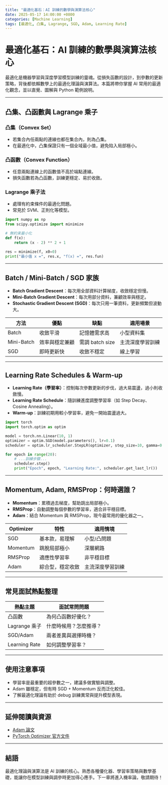 ```yaml
---
title: "最適化基石：AI 訓練的數學與演算法核心"
date: 2025-05-17 14:00:00 +0800
categories: [Machine Learning]
tags: [最適化, 凸集, Lagrange, SGD, Adam, Learning Rate]
---
```


# 最適化基石：AI 訓練的數學與演算法核心

最適化是機器學習與深度學習模型訓練的靈魂。從損失函數的設計，到參數的更新策略，背後都依賴數學上的最適化理論與演算法。本篇將帶你掌握 AI 常用的最適化觀念，並以直覺、圖解與 Python 範例說明。

---

## 凸集、凸函數與 Lagrange 乘子

### 凸集（Convex Set）

- 若集合內任兩點的連線也都在集合內，則為凸集。
- 在最適化中，凸集保證只有一個全域最小值，避免陷入局部極小。

### 凸函數（Convex Function）

- 任意兩點連線上的函數值不高於端點連線。
- 損失函數若為凸函數，訓練更穩定、易於收斂。

### Lagrange 乘子法

- 處理有約束條件的最適化問題。
- 常見於 SVM、正則化等模型。

```python
import numpy as np
from scipy.optimize import minimize

# 無約束最小化
def f(x):
    return (x - 2) ** 2 + 1

res = minimize(f, x0=0)
print("最小值 x =", res.x, "f(x) =", res.fun)
```

---

## Batch / Mini-Batch / SGD 家族

- **Batch Gradient Descent**：每次用全部資料計算梯度，收斂穩定但慢。
- **Mini-Batch Gradient Descent**：每次用部分資料，兼顧效率與穩定。
- **Stochastic Gradient Descent (SGD)**：每次只用一筆資料，更新頻繁但波動大。

| 方法       | 優點           | 缺點            | 適用場景         |
| ---------- | -------------- | --------------- | ---------------- |
| Batch      | 收斂平滑       | 記憶體需求高    | 小型資料集       |
| Mini-Batch | 效率與穩定兼顧 | 需調 batch size | 主流深度學習訓練 |
| SGD        | 即時更新快     | 收斂不穩定      | 線上學習         |

---

## Learning Rate Schedules & Warm-up

- **Learning Rate（學習率）**：控制每次參數更新的步伐，過大易震盪，過小則收斂慢。
- **Learning Rate Schedule**：隨訓練進度調整學習率（如 Step Decay、Cosine Annealing）。
- **Warm-up**：訓練初期用較小學習率，避免一開始震盪過大。

```python
import torch
import torch.optim as optim

model = torch.nn.Linear(10, 1)
optimizer = optim.SGD(model.parameters(), lr=0.1)
scheduler = optim.lr_scheduler.StepLR(optimizer, step_size=10, gamma=0.1)

for epoch in range(20):
    # ...訓練步驟...
    scheduler.step()
    print("Epoch", epoch, "Learning Rate:", scheduler.get_last_lr())
```

---

## Momentum, Adam, RMSProp：何時選誰？

- **Momentum**：累積過去梯度，幫助跳出局部極小。
- **RMSProp**：自動調整每個參數的學習率，適合非平穩目標。
- **Adam**：結合 Momentum 與 RMSProp，現今最常用的優化器之一。

| Optimizer | 特性             | 適用情境         |
| --------- | ---------------- | ---------------- |
| SGD       | 基本款，易理解   | 小型/凸問題      |
| Momentum  | 跳脫局部極小     | 深層網路         |
| RMSProp   | 適應性學習率     | 非平穩目標       |
| Adam      | 綜合型，穩定收斂 | 主流深度學習訓練 |

---

## 常見面試熱點整理

| 熱點主題      | 面試常問問題           |
| ------------- | ---------------------- |
| 凸函數        | 為何凸函數好優化？     |
| Lagrange 乘子 | 什麼時候用？怎麼推導？ |
| SGD/Adam      | 兩者差異與選擇時機？   |
| Learning Rate | 如何調整學習率？       |

---

## 使用注意事項

* 學習率是最重要的超參數之一，建議多做實驗與調整。
* Adam 雖穩定，但有時 SGD + Momentum 反而泛化較佳。
* 了解最適化理論有助於 debug 訓練異常與提升模型表現。

---

## 延伸閱讀與資源

* [Adam 論文](https://arxiv.org/abs/1412.6980)
* [PyTorch Optimizer 官方文件](https://pytorch.org/docs/stable/optim.html)

---

## 結語

最適化理論與演算法是 AI 訓練的核心。熟悉各種優化器、學習率策略與數學基礎，能讓你在模型訓練與調參時更加得心應手。下一章將進入機率論，敬請期待！
